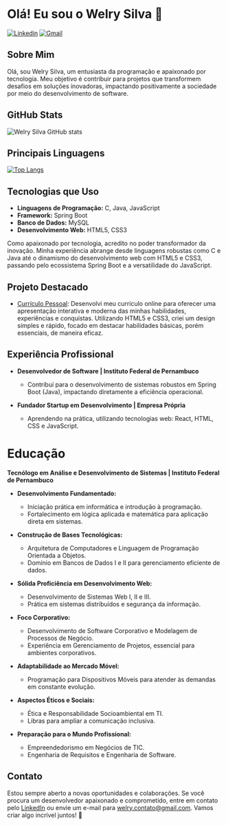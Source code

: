 # Olá! Eu sou o Welry Silva 👋

[![Linkedin](https://img.shields.io/badge/LinkedIn-0077B5?style=for-the-badge&logo=linkedin&logoColor=white)](https://www.linkedin.com/in/welry-sanbey/)
[![Gmail](https://img.shields.io/badge/Gmail-D14836?style=for-the-badge&logo=gmail&logoColor=white)](mailto:welry.contato@gmail.com)

## Sobre Mim

Olá, sou Welry Silva, um entusiasta da programação e apaixonado por tecnologia. Meu objetivo é contribuir para projetos que transformem desafios em soluções inovadoras, impactando positivamente a sociedade por meio do desenvolvimento de software.

## GitHub Stats

![Welry Silva GitHub stats](https://github-readme-stats.vercel.app/api?username=Wsanbey&show_icons=true&theme=dracula)

## Principais Linguagens

[![Top Langs](https://github-readme-stats.vercel.app/api/top-langs/?username=Wsanbey&layout=compact)](https://github.com/anuraghazra/github-readme-stats)

## Tecnologias que Uso

- **Linguagens de Programação:** C, Java, JavaScript
- **Framework:** Spring Boot
- **Banco de Dados:** MySQL
- **Desenvolvimento Web:** HTML5, CSS3

Como apaixonado por tecnologia, acredito no poder transformador da inovação. Minha experiência abrange desde linguagens robustas como C e Java até o dinamismo do desenvolvimento web com HTML5 e CSS3, passando pelo ecossistema Spring Boot e a versatilidade do JavaScript.
## Projeto Destacado

- [Currículo Pessoal](https://wsanbey.github.io/Curriculo-Pessoal/): Desenvolvi meu currículo online para oferecer uma apresentação interativa e moderna das minhas habilidades, experiências e conquistas. Utilizando HTML5 e CSS3, criei um design simples e rápido, focado em destacar habilidades básicas, porém essenciais, de maneira eficaz.

## Experiência Profissional

* **Desenvolvedor de Software | Instituto Federal de Pernambuco**
  - Contribuí para o desenvolvimento de sistemas robustos em Spring Boot (Java), impactando diretamente a eficiência operacional.

* **Fundador Startup em Desenvolvimento | Empresa Própria**
  - Aprendendo na prática, utilizando tecnologias web: React, HTML, CSS e JavaScript.

# Educação

**Tecnólogo em Análise e Desenvolvimento de Sistemas | Instituto Federal de Pernambuco**

- **Desenvolvimento Fundamentado:**
  - Iniciação prática em informática e introdução à programação.
  - Fortalecimento em lógica aplicada e matemática para aplicação direta em sistemas.

- **Construção de Bases Tecnológicas:**
  - Arquitetura de Computadores e Linguagem de Programação Orientada a Objetos.
  - Domínio em Bancos de Dados I e II para gerenciamento eficiente de dados.

- **Sólida Proficiência em Desenvolvimento Web:**
  - Desenvolvimento de Sistemas Web I, II e III.
  - Prática em sistemas distribuídos e segurança da informação.

- **Foco Corporativo:**
  - Desenvolvimento de Software Corporativo e Modelagem de Processos de Negócio.
  - Experiência em Gerenciamento de Projetos, essencial para ambientes corporativos.

- **Adaptabilidade ao Mercado Móvel:**
  - Programação para Dispositivos Móveis para atender às demandas em constante evolução.

- **Aspectos Éticos e Sociais:**
  - Ética e Responsabilidade Socioambiental em TI.
  - Libras para ampliar a comunicação inclusiva.

- **Preparação para o Mundo Profissional:**
  - Empreendedorismo em Negócios de TIC.
  - Engenharia de Requisitos e Engenharia de Software. 
 

## Contato

Estou sempre aberto a novas oportunidades e colaborações. Se você procura um desenvolvedor apaixonado e comprometido, entre em contato pelo [LinkedIn](https://www.linkedin.com/in/welry-sanbey/) ou envie um e-mail para [welry.contato@gmail.com](mailto:welry.contato@gmail.com). Vamos criar algo incrível juntos! 🚀
